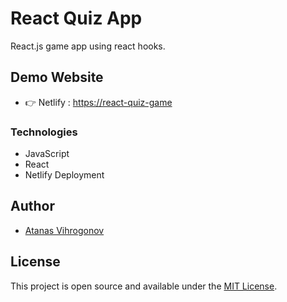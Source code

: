# React Quiz App
React.js game app using react hooks.

## Demo Website
- 👉 Netlify : [https://react-quiz-game](https://react-quiz-game-v1.netlify.app/)

### Technologies
- JavaScript
- React
- Netlify Deployment

## Author
- [Atanas Vihrogonov](https://avihrogonov.co.uk)

## License
This project is open source and available under the [MIT License](LICENSE).

